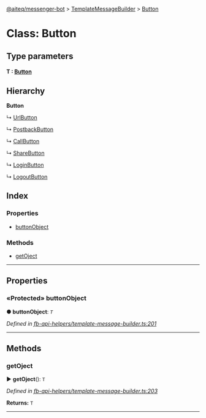 [@aiteq/messenger-bot](../README.md) > [TemplateMessageBuilder](../classes/templatemessagebuilder.md) > [Button](../classes/templatemessagebuilder.button.md)



# Class: Button

## Type parameters
#### T :  [Button](../modules/send.md#button)
## Hierarchy

**Button**

↳  [UrlButton](templatemessagebuilder.urlbutton.md)




↳  [PostbackButton](templatemessagebuilder.postbackbutton.md)




↳  [CallButton](templatemessagebuilder.callbutton.md)




↳  [ShareButton](templatemessagebuilder.sharebutton.md)




↳  [LoginButton](templatemessagebuilder.loginbutton.md)




↳  [LogoutButton](templatemessagebuilder.logoutbutton.md)








## Index

### Properties

* [buttonObject](templatemessagebuilder.button.md#buttonobject)


### Methods

* [getOject](templatemessagebuilder.button.md#getoject)



---
## Properties
<a id="buttonobject"></a>

### «Protected» buttonObject

**●  buttonObject**:  *`T`* 

*Defined in [fb-api-helpers/template-message-builder.ts:201](https://github.com/aiteq/messenger-bot/blob/a540dbb/src/fb-api-helpers/template-message-builder.ts#L201)*





___


## Methods
<a id="getoject"></a>

###  getOject

► **getOject**(): `T`




*Defined in [fb-api-helpers/template-message-builder.ts:203](https://github.com/aiteq/messenger-bot/blob/a540dbb/src/fb-api-helpers/template-message-builder.ts#L203)*





**Returns:** `T`





___


